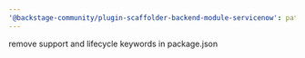 ```yaml
---
'@backstage-community/plugin-scaffolder-backend-module-servicenow': patch
---
```


remove support and lifecycle keywords in package.json
